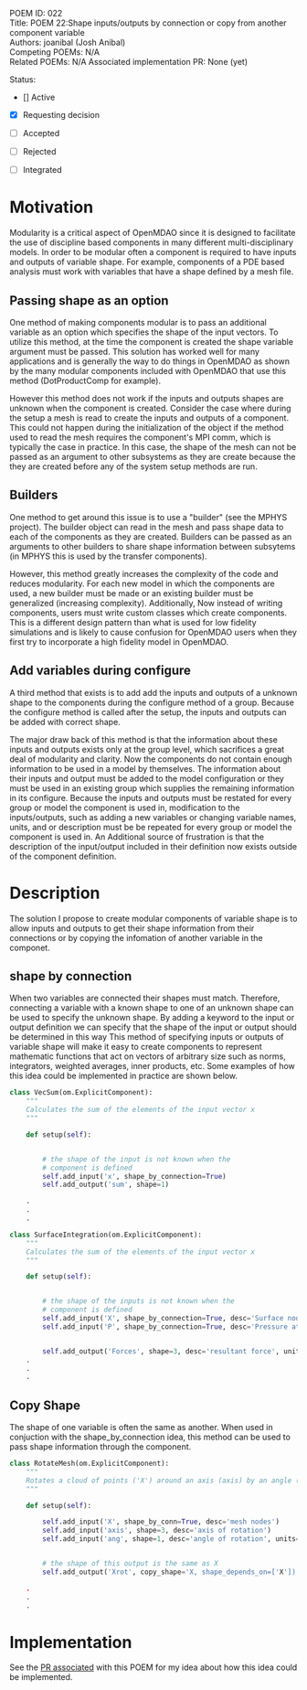 POEM ID:   022  
Title:  POEM 22:Shape inputs/outputs by connection or copy from another component variable   
Authors: joanibal (Josh Anibal)   
Competing POEMs: N/A  
Related POEMs: N/A
Associated implementation PR: None (yet)

Status:

- [] Active
- [x] Requesting decision
- [ ] Accepted
- [ ] Rejected
- [ ] Integrated


# Motivation

Modularity is a critical aspect of OpenMDAO since it is designed to facilitate the use of discipline based components in many different multi-disciplinary models. 
In order to be modular often a component is required to have inputs and outputs of variable shape.
For example, components of a PDE based analysis must work with variables that have a shape defined by a mesh file.


Passing shape as an option 
--------------------------
One method of making components modular is to pass an additional variable as an option which specifies the shape of the input vectors. 
To utilize this method, at the time the component is created the shape variable argument must be passed. 
This solution has worked well for many applications and is generally the way to do things in OpenMDAO as shown by the many modular components included with OpenMDAO that use this method (DotProductComp for example). 

However this method does not work if the inputs and outputs shapes are unknown when the component is created. 
Consider the case where during the setup a mesh is read to create the inputs and outputs of a component.
This could not happen during the initialization of the object if the method used to read the mesh requires the component's MPI comm, which is typically the case in practice.
In this case, the shape of the mesh can not be passed as an argument to other subsystems as they are create because the  they are created before any of the system setup methods are run.


Builders
--------
One method to get around this issue is to use a "builder" (see the MPHYS project).
The builder object can read in the mesh and pass shape data to each of the components as they are created. 
Builders can be passed as an arguments to other builders to share shape information between subsytems (in MPHYS this is used by the transfer components).

However, this method greatly increases the complexity of the code and reduces modularity. 
For each new model in which the components are used, a new builder must be made or an existing builder must be generalized (increasing complexity). 
Additionally, Now instead of writing components, users must write custom classes which create components. 
This is a different design pattern than what is used for low fidelity simulations and is likely to cause confusion for OpenMDAO users when they first try to incorporate a high fidelity model in OpenMDAO.


Add variables during configure
------------------------------
A third method that exists is to add add the inputs and outputs of a unknown shape to the components during the configure method of a group.
Because the configure method is called after the setup, the inputs and outputs can be added with correct shape. 

The major draw back of this method is that the information about these inputs and outputs exists only at the group level, which sacrifices a great deal of modularity and clarity. 
Now the components do not contain enough information to be used in a model by themselves.
The information about their inputs and output must be added to the model configuration or they must be used in an existing group which supplies the remaining information in its configure.
Because the inputs and outputs must be restated for every group or model the component is used in, modification to the inputs/outputs, such as adding a new variables or changing variable names, units, and or description must be be repeated for every group or model the component is used in. 
An Additional source of frustration is that the description of the input/output included in their definition now exists outside of the component definition. 



# Description

The solution I propose to create modular components of variable shape is to allow inputs and outputs to get their shape information from their connections or 
by copying the infomation of another variable in the componet. 

shape by connection
---------
When two variables are connected their shapes must match. 
Therefore, connecting a variable with a known shape to one of an unknown shape can be used to specify the unknown shape. 
By adding a keyword to the input or output definition we can specify that the shape of the input or output should be determined in this way
This method of specifying inputs or outputs of variable shape will make it easy to create components to represent mathematic functions that 
act on vectors of arbitrary size such as norms, integrators, weighted averages, inner products, etc. 
Some examples of how this idea could be implemented in practice are shown below. 



```python
class VecSum(om.ExplicitComponent):
    """
    Calculates the sum of the elements of the input vector x
    """

    def setup(self):


        # the shape of the input is not known when the 
        # component is defined
        self.add_input('x', shape_by_connection=True)
        self.add_output('sum', shape=1)

    .
    .
    .
```


```python
class SurfaceIntegration(om.ExplicitComponent):
    """
    Calculates the sum of the elements of the input vector x
    """

    def setup(self):


        # the shape of the inputs is not known when the 
        # component is defined
        self.add_input('X', shape_by_connection=True, desc='Surface nodal grid points', units='m')
        self.add_input('P', shape_by_connection=True, desc='Pressure at the cell center', units='Pa')


        self.add_output('Forces', shape=3, desc='resultant force', units='N')
    .
    .
    .
```




Copy Shape 
---------
The shape of one variable is often the same as another. 
When used in conjuction with the shape_by_connection idea, this method can be used to pass shape information through the component. 






```python
class RotateMesh(om.ExplicitComponent):
    """
    Rotates a cloud of points ('X') around an axis (axis) by an angle (ang) to create a new set of points ('Xrot').
    """

    def setup(self):

        self.add_input('X', shape_by_conn=True, desc='mesh nodes')
        self.add_input('axis', shape=3, desc='axis of rotation')
        self.add_input('ang', shape=1, desc='angle of rotation', units='rad')


        # the shape of this output is the same as X
        self.add_output('Xrot', copy_shape='X, shape_depends_on=['X'])

    .
    .
    .
```


# Implementation
See the [PR associated](https://github.com/OpenMDAO/OpenMDAO/pull/1646) with this POEM for my idea about how this idea could be implemented. 







